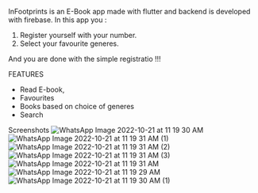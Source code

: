 InFootprints is an E-Book app made with flutter and backend is developed with firebase.
In this app you  :
1. Register yourself with your number.
2. Select your favourite generes.

And you are done with the simple registratio !!!

FEATURES
* Read E-book,
* Favourites
* Books based on choice of generes
* Search 

Screenshots
![WhatsApp Image 2022-10-21 at 11 19 30 AM](https://user-images.githubusercontent.com/103924916/197123494-896e9e6e-04bd-44f1-bcac-4ec97f566833.jpeg)
![WhatsApp Image 2022-10-21 at 11 19 31 AM (1)](https://user-images.githubusercontent.com/103924916/197123500-46c9a7ad-3b9f-428f-9286-5ec402610b56.jpeg)
![WhatsApp Image 2022-10-21 at 11 19 31 AM (2)](https://user-images.githubusercontent.com/103924916/197123501-18e2d065-8ba2-4bae-88ee-5e2876c6f3bd.jpeg)
![WhatsApp Image 2022-10-21 at 11 19 31 AM (3)](https://user-images.githubusercontent.com/103924916/197123505-4b2e0162-7046-4621-a246-07e4005a600e.jpeg)
![WhatsApp Image 2022-10-21 at 11 19 31 AM](https://user-images.githubusercontent.com/103924916/197123507-569910be-eb01-490a-9715-085d53f72bce.jpeg)
![WhatsApp Image 2022-10-21 at 11 19 29 AM](https://user-images.githubusercontent.com/103924916/197123509-ac7f0354-a926-4bf4-b628-e952d07f433d.jpeg)
![WhatsApp Image 2022-10-21 at 11 19 30 AM (1)](https://user-images.githubusercontent.com/103924916/197123512-a6c25ca6-1dc8-4d19-b394-e0873420f793.jpeg)
